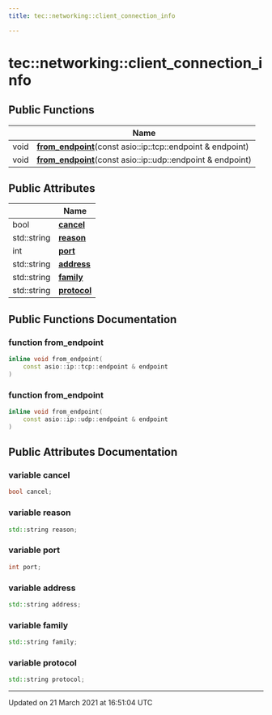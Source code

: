 ```yaml
---
title: tec::networking::client_connection_info

---
```


# tec::networking::client_connection_info



## Public Functions

|                | Name           |
| -------------- | -------------- |
| void | **[from_endpoint](/engine/Classes/structtec_1_1networking_1_1client__connection__info/#function-from_endpoint)**(const asio::ip::tcp::endpoint & endpoint) |
| void | **[from_endpoint](/engine/Classes/structtec_1_1networking_1_1client__connection__info/#function-from_endpoint)**(const asio::ip::udp::endpoint & endpoint) |

## Public Attributes

|                | Name           |
| -------------- | -------------- |
| bool | **[cancel](/engine/Classes/structtec_1_1networking_1_1client__connection__info/#variable-cancel)**  |
| std::string | **[reason](/engine/Classes/structtec_1_1networking_1_1client__connection__info/#variable-reason)**  |
| int | **[port](/engine/Classes/structtec_1_1networking_1_1client__connection__info/#variable-port)**  |
| std::string | **[address](/engine/Classes/structtec_1_1networking_1_1client__connection__info/#variable-address)**  |
| std::string | **[family](/engine/Classes/structtec_1_1networking_1_1client__connection__info/#variable-family)**  |
| std::string | **[protocol](/engine/Classes/structtec_1_1networking_1_1client__connection__info/#variable-protocol)**  |

## Public Functions Documentation

### function from_endpoint

```cpp
inline void from_endpoint(
    const asio::ip::tcp::endpoint & endpoint
)
```


### function from_endpoint

```cpp
inline void from_endpoint(
    const asio::ip::udp::endpoint & endpoint
)
```


## Public Attributes Documentation

### variable cancel

```cpp
bool cancel;
```


### variable reason

```cpp
std::string reason;
```


### variable port

```cpp
int port;
```


### variable address

```cpp
std::string address;
```


### variable family

```cpp
std::string family;
```


### variable protocol

```cpp
std::string protocol;
```


-------------------------------

Updated on 21 March 2021 at 16:51:04 UTC